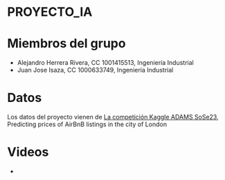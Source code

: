 # PROYECTO_IA

# Miembros del grupo
- Alejandro Herrera Rivera, CC 1001415513, Ingeniería Industrial
- Juan Jose Isaza, CC 1000633749, Ingeniería Industrial

# Datos
Los datos del proyecto vienen de [La competición Kaggle ADAMS SoSe23](https://www.kaggle.com/competitions/adams-sose23/overview), Predicting prices of AirBnB listings in the city of London

# Videos
- 
